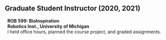 <!-- ---
title: "Graduate Student Instructor"
collection: teaching
type: "BioInspriration (ROB 599)"
permalink: /teaching/2014-spring-teaching-1
venue: "Department of Robotics, University of Michigan"
semester: "2020, 2021"
location: "Ann Arbor, Michigan"
pic:
--- -->


## Graduate Student Instructor (2020, 2021)
&nbsp;&nbsp;**ROB 599: BioInspiration**
<br> &nbsp;&nbsp;**Robotics Inst., University of Michigan**
<br> &nbsp;&nbsp;I held office hours, planned the course project, and graded assignments.


